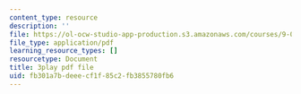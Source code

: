 ```yaml
---
content_type: resource
description: ''
file: https://ol-ocw-studio-app-production.s3.amazonaws.com/courses/9-00sc-introduction-to-psychology-fall-2011/fb301a7bdeeecf1f85c2fb3855780fb6_MYMYXhR2Ppw.pdf
file_type: application/pdf
learning_resource_types: []
resourcetype: Document
title: 3play pdf file
uid: fb301a7b-deee-cf1f-85c2-fb3855780fb6
---
```

